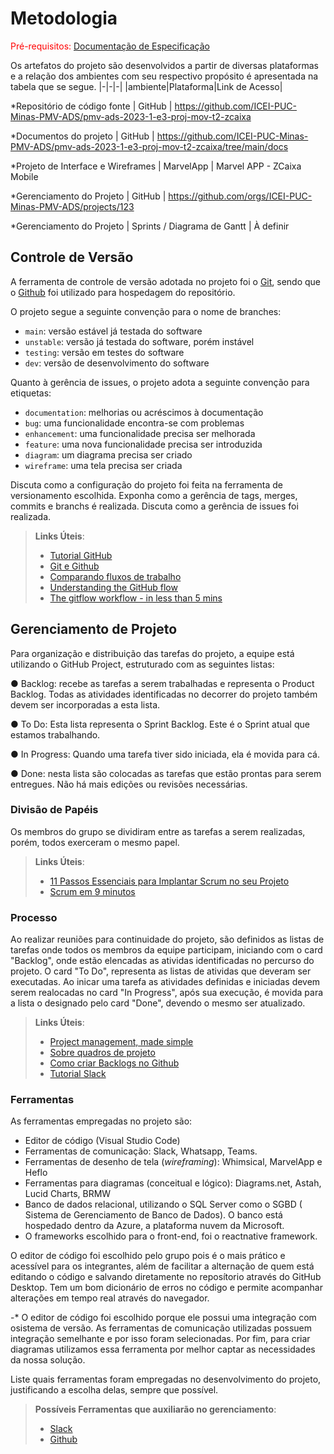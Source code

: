 
# Metodologia

<span style="color:red">Pré-requisitos: <a href="2-Especificação do Projeto.md"> Documentação de Especificação</a></span>

Os artefatos do projeto são desenvolvidos a partir de diversas plataformas e a relação dos ambientes com seu respectivo propósito é apresentada na tabela que se segue.
|-|-|-|
|ambiente|Plataforma|Link de Acesso|

*Repositório de código fonte | GitHub | https://github.com/ICEI-PUC-Minas-PMV-ADS/pmv-ads-2023-1-e3-proj-mov-t2-zcaixa

*Documentos do projeto | GitHub | https://github.com/ICEI-PUC-Minas-PMV-ADS/pmv-ads-2023-1-e3-proj-mov-t2-zcaixa/tree/main/docs

*Projeto de Interface e Wireframes | MarvelApp | Marvel APP - ZCaixa Mobile

*Gerenciamento do Projeto | GitHub | https://github.com/orgs/ICEI-PUC-Minas-PMV-ADS/projects/123

*Gerenciamento do Projeto | Sprints / Diagrama de Gantt | À definir

## Controle de Versão

A ferramenta de controle de versão adotada no projeto foi o
[Git](https://git-scm.com/), sendo que o [Github](https://github.com)
foi utilizado para hospedagem do repositório.

O projeto segue a seguinte convenção para o nome de branches:

- `main`: versão estável já testada do software
- `unstable`: versão já testada do software, porém instável
- `testing`: versão em testes do software
- `dev`: versão de desenvolvimento do software

Quanto à gerência de issues, o projeto adota a seguinte convenção para
etiquetas:

- `documentation`: melhorias ou acréscimos à documentação
- `bug`: uma funcionalidade encontra-se com problemas
- `enhancement`: uma funcionalidade precisa ser melhorada
- `feature`: uma nova funcionalidade precisa ser introduzida
- `diagram`: um diagrama precisa ser criado
- `wireframe`: uma tela precisa ser criada

Discuta como a configuração do projeto foi feita na ferramenta de versionamento escolhida. Exponha como a gerência de tags, merges, commits e branchs é realizada. Discuta como a gerência de issues foi realizada.

> **Links Úteis**:
> - [Tutorial GitHub](https://guides.github.com/activities/hello-world/)
> - [Git e Github](https://www.youtube.com/playlist?list=PLHz_AreHm4dm7ZULPAmadvNhH6vk9oNZA)
>  - [Comparando fluxos de trabalho](https://www.atlassian.com/br/git/tutorials/comparing-workflows)
> - [Understanding the GitHub flow](https://guides.github.com/introduction/flow/)
> - [The gitflow workflow - in less than 5 mins](https://www.youtube.com/watch?v=1SXpE08hvGs)

## Gerenciamento de Projeto

Para  organização  e  distribuição  das  tarefas  do  projeto,  a  equipe  está  utilizando  o  GitHub Project, estruturado com as seguintes listas: 

● Backlog:  recebe  as  tarefas  a  serem  trabalhadas  e  representa  o  Product  Backlog. Todas as atividades identificadas no decorrer do projeto também devem ser incorporadas a esta lista.

● To Do:  Esta  lista  representa  o  Sprint  Backlog.  Este  é  o  Sprint  atual  que  estamos trabalhando.

● In Progress: Quando uma tarefa tiver sido iniciada, ela é movida para cá.

● Done: nesta lista são colocadas as tarefas que estão  prontas  para  serem  entregues.  Não  há  mais  edições  ou revisões necessárias.

### Divisão de Papéis

Os membros do grupo se dividiram entre as tarefas a serem realizadas, porém, todos exerceram o mesmo papel. 

> **Links Úteis**:
> - [11 Passos Essenciais para Implantar Scrum no seu 
> Projeto](https://mindmaster.com.br/scrum-11-passos/)
> - [Scrum em 9 minutos](https://www.youtube.com/watch?v=XfvQWnRgxG0)

### Processo

Ao realizar reuniões para continuidade do projeto, são definidos as listas de tarefas onde todos os membros da equipe participam, iniciando com o card "Backlog", onde estão elencadas as atividas identificadas no percurso do projeto. O card "To Do", representa as listas de atividas que deveram ser executadas. Ao inicar uma tarefa as atividades definidas e iniciadas devem serem realocadas no card "In Progress", após sua execução, é movida para a lista o designado pelo card "Done", devendo o mesmo ser atualizado.
 
> **Links Úteis**:
> - [Project management, made simple](https://github.com/features/project-management/)
> - [Sobre quadros de projeto](https://docs.github.com/pt/github/managing-your-work-on-github/about-project-boards)
> - [Como criar Backlogs no Github](https://www.youtube.com/watch?v=RXEy6CFu9Hk)
> - [Tutorial Slack](https://slack.com/intl/en-br/)

### Ferramentas

As ferramentas empregadas no projeto são:

- Editor de código (Visual Studio Code)
- Ferramentas de comunicação: Slack, Whatsapp, Teams.
- Ferramentas de desenho de tela (_wireframing_): Whimsical, MarvelApp e Heflo
- Ferramentas para diagramas (conceitual e lógico): Diagrams.net, Astah, Lucid Charts, BRMW
- Banco de dados relacional, utilizando o SQL Server como o SGBD ( Sistema de Gerenciamento de Banco de Dados). O banco está hospedado dentro da Azure, a plataforma nuvem da Microsoft.
- O frameworks escolhido para o front-end, foi o reactnative framework.

O editor de código foi escolhido pelo grupo pois é o mais prático e acessível para os integrantes, além de facilitar a alternação de quem está editando o código e salvando diretamente no reposítorio através do GitHub Desktop. Tem um bom dicionário de erros no código e permite acompanhar alterações em tempo real através do navegador.

-* O editor de código foi escolhido porque ele possui uma integração com osistema de versão. As ferramentas de comunicação utilizadas possuem integração semelhante e por isso foram selecionadas. Por fim, para criar diagramas utilizamos essa ferramenta por melhor captar as necessidades da nossa solução.

Liste quais ferramentas foram empregadas no desenvolvimento do projeto, justificando a escolha delas, sempre que possível.
 
> **Possíveis Ferramentas que auxiliarão no gerenciamento**: 
> - [Slack](https://slack.com/)
> - [Github](https://github.com/)
